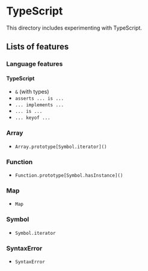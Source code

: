 # TypeScript 

This directory includes experimenting with TypeScript. 

## Lists of features 

### Language features 

#### TypeScript 

- `&` (with types)
- `asserts ... is ...` 
- `... implements ...`
- `... is ...`
- `... keyof ...`

### Array 

- `Array.prototype[Symbol.iterator]()`

### Function

- `Function.prototype[Symbol.hasInstance]()`

### Map 

- `Map`

### Symbol 

- `Symbol.iterator`

### SyntaxError 
- `SyntaxError`